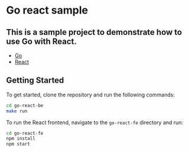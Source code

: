 # Go react sample

## This is a sample project to demonstrate how to use Go with React.

- [Go](https://golang.org/)
- [React](https://reactjs.org/)


## Getting Started

To get started, clone the repository and run the following commands:

```bash
cd go-react-be
make run
```

To run the React frontend, navigate to the `go-react-fe` directory and run:
```bash
cd go-react-fe
npm install
npm start
```

